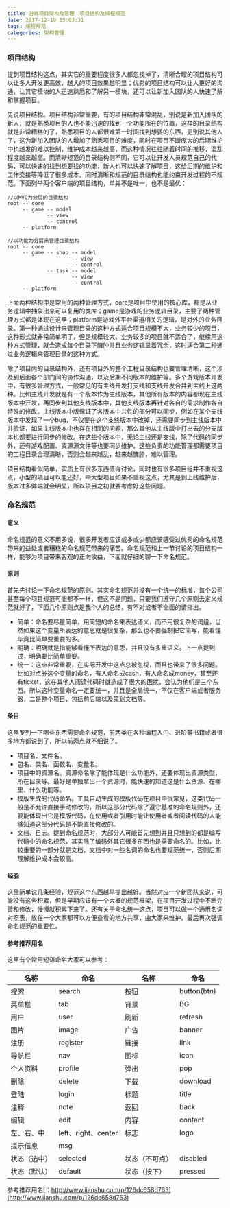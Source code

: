 ```yaml
---
title: 游戏项目架构及管理：项目结构及编程规范
date: 2017-12-19 15:03:31
tags: 编程规范
categories: 架构管理
---
```

### 项目结构
提到项目结构这点，其实它的重要程度很多人都忽视掉了，清晰合理的项目结构可以让多人开发更高效，越大的项目效果越明显；优秀的项目结构可以让人更好的沟通，让其它模块的人迅速熟悉和了解另一模块，还可以让新加入团队的人快速了解和掌握项目。
<!--more-->
先说项目结构。项目结构非常重要，有的项目结构非常混乱，别说是新加入团队的新人，就是熟悉项目的人也不能迅速的找到一个功能所在的位置，这样的目录结构就是非常糟糕的了，熟悉项目的人都很难第一时间找到想要的东西，更别说其他人了，这为新加入团队的人增加了熟悉项目的难度，同时在项目不断庞大的后期维护中也越发的难以控制，维护成本越来越高，而这种情况往往随着时间的推移，混乱程度越来越高。而清晰规范的目录结构则不同，它可以让开发人员规范自己的代码，可以快速的找到想要找的功能，新人也可以快速了解项目，这给后期的维护和工作交接等降低了很多成本。同时清晰和规范的目录结构也能约束开发过程的不规范。下面列举两个客户端的项目结构，单并不是唯一，也不是最优：
```
//以MVC为分层的目录结构
root -- core
     -- game -- model
             -- view
             -- control
     -- platform

//以功能为分层来管理目录结构
root -- core
     -- game -- shop -- model
                     -- view
                     -- control
             -- task -- model 
                     -- view
                     -- control
     -- platform
```
上面两种结构中是常用的两种管理方式，core是项目中使用的核心库，都是从业务逻辑中抽象出来可以复用的类库；game是游戏的业务逻辑目录，主要了两种管理方式都是体现在这里；platform是游戏外平台渠道相关的逻辑，是对外的业务目录。第一种通过设计来管理目录的这种方式适合项目规模不大，业务较少的项目，这种形式就非常简单明了，但是规模较大、业务较多的项目就不适合了，继续用这种方式管理，就会造成每个目录下臃肿并且业务逻辑显着冗余，这时适合第二种通过业务逻辑来管理目录的这种方式。

除了项目内的目录结构外，还有项目外的整个工程目录结构也要管理清晰，这个涉及到后面各个部门间的协作沟通，以及后期不同版本的维护等。多个游戏版本开发中，有很多管理方式，一般常见的有主线开发打支线和支线开发合并到主线上这两种。比如主线开发就是有一个版本作为主线版本，其他所有版本的内容都现在主线版本中开发，再同步到其他支线版本中，其他支线版本再针对各自的需求制作各自特殊的修改。主线版本中版保证了各版本中共性的部分可以同步，例如在某个支线版本中发现了一个bug，不仅要在这个支线版本中改掉，还需要同步到主线版本中并验证，如果主线版本中也存在相同的问题，那么其他从主线版中打出去的分支版本也都要进行同步的修改。在这些个版本中，无论主线还是支线，除了代码的同步外，还有游戏配置、资源源文件等也要同步维护。这些负责的功能管理都需要项目的工程目录合理清晰，否则会越来越乱，越来越臃肿，难以管理。

项目结构看似简单，实质上有很多东西值得讨论，同时也有很多项目组并不重视这点，小型的项目可以能还好，中大型项目如果不重视这点，尤其是到上线维护后，版本过多弊端就会明显，所以项目之初就要考虑好这些问题。


### 命名规范
#### 意义
命名规范的意义不用多说，很多开发者应该或多或少都应该感受过优秀的命名规范带来的益处或者糟糕的命名规范带来的痛苦。命名规范和上一节讨论的项目结构一样，能够为项目带来客观的正向收益，下面就仔细的聊一下命名规范。

#### 原则
首先先讨论一下命名规范的原则。其实命名规范并没有一个统一的标准，每个公司甚至每个项目规范可能都不一样，但这不是问题，只要我们遵守几个原则去定义规范就好了，下面几个原则点是我个人的总结，有不对或者不全面的请指出。
- 简单：命名要尽量简单，用简短的命名来表达语义，而不用很复杂的词组，当然如果这个变量所表达的意思就是很复杂，那么也不要强制把它简写，能看懂毕竟比简单要重要的多。
- 明确：明确就是指能够看懂所表达的意思，并且没有多重语义。上一点提到过，明确要比简单重要。
- 统一：这点非常重要，在实际开发中这点总被忽视，而且也带来了很多问题。比如对点券这个变量的命名，有人命名成cash，有人命名成money，甚至还有ticket，这在其他人阅读代码时就造成了很大的困扰，会认为他们是三个东西。所以这种变量命名一定要统一，并且是全局统一，不仅在客户端或者服务器，二是整个项目，包括前后端以及策划文档等。

#### 条目
这里罗列一下哪些东西需要命名规范，前两类在各种编程入门、进阶等书籍或者很多地方都说到了，所以前两点就不细说了。
- 项目名、文件名。
- 包名、类名、函数名、变量名。
- 项目中的资源名。资源命名除了能体现是什么功能外，还要体现出资源类型，所在目录等。最好是单独拿出一个资源时，能快速的知道这是什么资源、在哪里、什么功能等。
- 模版生成的代码命名。工具自动生成的模版代码在项目中很常见，这类代码一般是不允许直接手动修改的，所以这部分代码除了遵守基准的命名规则外，还要能体现出它是模版代码，在使用或者引用时能让使用者或者阅读代码的人能够知道这部分代码是不能直接修改的。
- 文档、日志。提到命名规范时，大部分人可能首先想到并且只想到的都是编写代码中的命名规范，其实除了编码外其它很多东西也是需要命名的。比如，比较重要的一部分就是文档，文档中对一些名词的命名也要规范统一，否则后期理解维护成本会较高。

#### 经验
这里简单说几条经验，规范这个东西越早提出越好。当然对应一个新团队来说，可能没有这些积累，但是早期应该有一个大概的规范框架，在项目开发过程中不断完善和修改，慢慢就积累下来了。还有关于命名统一这点，项目可以做一个通用名词对照表，放在一个大家都可以方便查看的地方共享，由大家来维护。最后再次强调命名规范的重要性。

#### 参考推荐用名
这里有个常用短语命名大家可以参考：

名称 | 命名 | 名称 | 命名
---|---|---|---
搜索|search|按钮|button(btn)
菜单栏|tab|背景|BG
用户|user|刷新|refresh
图片|image|广告|banner
注册|register|链接|link
导航栏|nav|图标|icon
个人资料|profile|弹出|pop
删除|delete|下载|download
登陆|login|标题|title
注释|note|返回|back
编辑|edit|内容|content
左、右、中|left、right、center|标志|logo
提示信息|msg	
状态（选中）|selected|状态（不可点）|disabled
状态（默认）|default|状态（按下）|pressed
参考推荐用名[：http://www.jianshu.com/p/126dc658d763](http://www.jianshu.com/p/126dc658d763)




